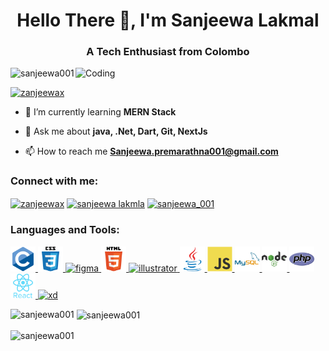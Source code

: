 

<h1 align="center">Hello There 👋, I'm Sanjeewa Lakmal</h1>
<h3 align="center">A Tech Enthusiast from Colombo</h3>
<img align="right" alt="Coding" width="400" src="https://i.gifer.com/9vie.gif">
<p align="left"> <img src="https://komarev.com/ghpvc/?username=sanjeewa001&label=Profile%20views&color=0e75b6&style=flat" alt="sanjeewa001" /> </p>

<p align="left"> <a href="https://twitter.com/zanjeewax" target="blank"><img src="https://img.shields.io/twitter/follow/zanjeewax?logo=twitter&style=for-the-badge" alt="zanjeewax" /></a> </p>

- 🌱 I’m currently learning **MERN Stack**

- 💬 Ask me about **java, .Net, Dart, Git, NextJs**

- 📫 How to reach me **Sanjeewa.premarathna001@gmail.com**

<h3 align="left">Connect with me:</h3>
<p align="left">
<a href="https://twitter.com/zanjeewax" target="blank"><img align="center" src="https://raw.githubusercontent.com/rahuldkjain/github-profile-readme-generator/master/src/images/icons/Social/twitter.svg" alt="zanjeewax" height="30" width="40" /></a>
<a href="https://www.facebook.com/sanjeewa.lakmal.9085?mibextid=LQQJ4d" target="blank"><img align="center" src="https://raw.githubusercontent.com/rahuldkjain/github-profile-readme-generator/master/src/images/icons/Social/facebook.svg" alt="sanjeewa lakmla" height="30" width="40" /></a>
<a href="https://instagram.com/sanjeewa_001" target="blank"><img align="center" src="https://raw.githubusercontent.com/rahuldkjain/github-profile-readme-generator/master/src/images/icons/Social/instagram.svg" alt="sanjeewa_001" height="30" width="40" /></a>
</p>

<h3 align="left">Languages and Tools:</h3>
<p align="left"> <a href="https://www.cprogramming.com/" target="_blank" rel="noreferrer"> <img src="https://raw.githubusercontent.com/devicons/devicon/master/icons/c/c-original.svg" alt="c" width="40" height="40"/> </a> <a href="https://www.w3schools.com/css/" target="_blank" rel="noreferrer"> <img src="https://raw.githubusercontent.com/devicons/devicon/master/icons/css3/css3-original-wordmark.svg" alt="css3" width="40" height="40"/> </a> <a href="https://www.figma.com/" target="_blank" rel="noreferrer"> <img src="https://www.vectorlogo.zone/logos/figma/figma-icon.svg" alt="figma" width="40" height="40"/> </a> <a href="https://www.w3.org/html/" target="_blank" rel="noreferrer"> <img src="https://raw.githubusercontent.com/devicons/devicon/master/icons/html5/html5-original-wordmark.svg" alt="html5" width="40" height="40"/> </a> <a href="https://www.adobe.com/in/products/illustrator.html" target="_blank" rel="noreferrer"> <img src="https://www.vectorlogo.zone/logos/adobe_illustrator/adobe_illustrator-icon.svg" alt="illustrator" width="40" height="40"/> </a> <a href="https://www.java.com" target="_blank" rel="noreferrer"> <img src="https://raw.githubusercontent.com/devicons/devicon/master/icons/java/java-original.svg" alt="java" width="40" height="40"/> </a> <a href="https://developer.mozilla.org/en-US/docs/Web/JavaScript" target="_blank" rel="noreferrer"> <img src="https://raw.githubusercontent.com/devicons/devicon/master/icons/javascript/javascript-original.svg" alt="javascript" width="40" height="40"/> </a> <a href="https://www.mysql.com/" target="_blank" rel="noreferrer"> <img src="https://raw.githubusercontent.com/devicons/devicon/master/icons/mysql/mysql-original-wordmark.svg" alt="mysql" width="40" height="40"/> </a> <a href="https://nodejs.org" target="_blank" rel="noreferrer"> <img src="https://raw.githubusercontent.com/devicons/devicon/master/icons/nodejs/nodejs-original-wordmark.svg" alt="nodejs" width="40" height="40"/> </a> <a href="https://www.php.net" target="_blank" rel="noreferrer"> <img src="https://raw.githubusercontent.com/devicons/devicon/master/icons/php/php-original.svg" alt="php" width="40" height="40"/> </a> <a href="https://reactjs.org/" target="_blank" rel="noreferrer"> <img src="https://raw.githubusercontent.com/devicons/devicon/master/icons/react/react-original-wordmark.svg" alt="react" width="40" height="40"/> </a> <a href="https://www.adobe.com/products/xd.html" target="_blank" rel="noreferrer"> <img src="https://cdn.worldvectorlogo.com/logos/adobe-xd.svg" alt="xd" width="40" height="40"/> </a> </p>

<p><img align="left" src="https://github-readme-stats.vercel.app/api/top-langs?username=sanjeewa001&show_icons=true&locale=en&layout=compact" alt="sanjeewa001" /></p>

<p>&nbsp;<img align="center" src="https://github-readme-stats.vercel.app/api?username=sanjeewa001&show_icons=true&locale=en" alt="sanjeewa001" /></p>

<p><img align="center" src="https://github-readme-streak-stats.herokuapp.com/?user=sanjeewa001&" alt="sanjeewa001" /></p>
